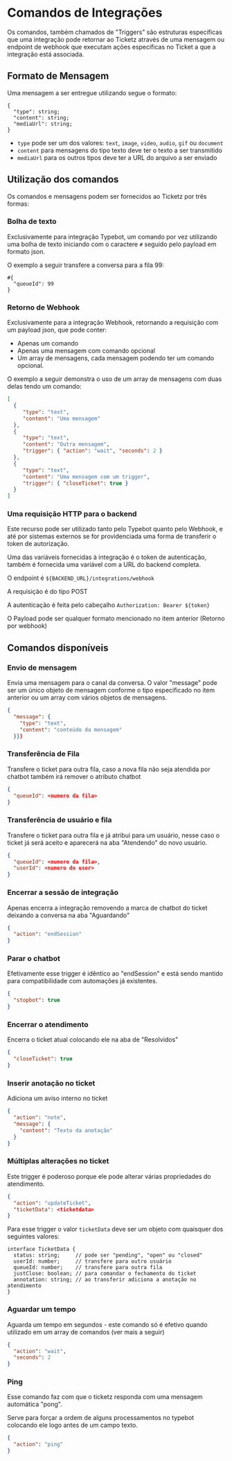 Comandos de Integrações
=======================

Os comandos, também chamados de "Triggers" são estruturas específicas que
uma integração pode retornar ao Ticketz através de uma mensagem ou endpoint
de webhook que executam ações específicas no Ticket a que a integração está
associada.

Formato de Mensagem
-------------------

Uma mensagem a ser entregue utilizando segue o formato:

```
{
  "type": string;
  "content": string;
  "mediaUrl": string;
}
```

* `type` pode ser um dos valores: `text`, `image`, `video`, `audio`,
  `gif` ou `document`
* `content` para mensagens do tipo texto deve ter o texto a ser transmitido
* `mediaUrl` para os outros tipos deve ter a URL do arquivo a ser enviado

Utilização dos comandos
-----------------------

Os comandos e mensagens podem ser fornecidos ao Ticketz por três formas:

### Bolha de texto

Exclusivamente para integração Typebot, um comando por vez utilizando
uma bolha de texto iniciando com o caractere `#` seguido pelo payload
em formato json.

O exemplo a seguir transfere a conversa para a fila 99:

```
#{
  "queueId": 99
}
```

### Retorno de Webhook

Exclusivamente para a integração Webhook, retornando a requisição com
um payload json, que pode conter:

* Apenas um comando
* Apenas uma mensagem com comando opcional
* Um array de mensagens, cada mensagem podendo ter um comando opcional.

O exemplo a seguir demonstra o uso de um array de mensagens com
duas delas tendo um comando:

```json
[
  {
     "type": "text",
     "content": "Uma mensagem"
  },
  {
     "type": "text",
     "content": "Outra mensagem",
     "trigger": { "action": "wait", "seconds": 2 }
  },
  {
     "type": "text",
     "content": "Uma mensagem com um trigger",
     "trigger": { "closeTicket": true }
  }
]
```

### Uma requisição HTTP para o backend

Este recurso pode ser utilizado tanto pelo Typebot quanto pelo Webhook,
e até por sistemas externos se for providenciada uma forma de transferir
o token de autorização.

Uma das variáveis fornecidas à integração é o token de autenticação,
também é fornecida uma variável com a URL do backend completa.

O endpoint é ``${BACKEND_URL}/integrations/webhook``

A requisição é do tipo POST

A autenticação é feita pelo cabeçalho `Authorization: Bearer ${token}`

O Payload pode ser qualquer formato mencionado no item
anterior (Retorno por webhook)

Comandos disponíveis
--------------------

### Envio de mensagem

Envia uma mensagem para o canal da conversa. O valor "message" pode
ser um único objeto de mensagem conforme o tipo especificado no item
anterior ou um array com vários objetos de mensagens.

```json
{
  "message": {
    "type": "text",
    "content": "conteúdo da mensagem"
  }}}
```

### Transferência de Fila

Transfere o ticket para outra fila, caso a nova fila não seja atendida
por chatbot também irá remover o atributo chatbot

```json
{
  "queueId": <numero da fila>
}
```

### Transferência de usuário e fila

Transfere o ticket para outra fila e já atribui para um usuário, nesse
caso o ticket já será aceito e aparecerá na aba "Atendendo" do novo usuário.

```json
{
  "queueId": <numero da fila>,
  "userId": <numero do user>
}
```

### Encerrar a sessão de integração

Apenas encerra a integração removendo a marca de chatbot do ticket deixando
a conversa na aba "Aguardando"

```json
{
  "action": "endSession"
}
```

### Parar o chatbot

Efetivamente esse trigger é idêntico ao "endSession" e está sendo mantido
para compatibilidade com automações já existentes.

```json
{
  "stopbot": true
}
```

### Encerrar o atendimento

Encerra o ticket atual colocando ele na aba de "Resolvidos"

```json
{
  "closeTicket": true
}
```

### Inserir anotação no ticket

Adiciona um aviso interno no ticket

```json
{
  "action": "note",
  "message": {
    "content": "Texto da anotação"
  }
}
```

### Múltiplas alterações no ticket

Este trigger é poderoso porque ele pode alterar várias propriedades
do atendimento.

```json
{
  "action": "updateTicket",
  "ticketData": <ticketdata>
}
```

Para esse trigger o valor `ticketData` deve ser um objeto com quaisquer dos
seguintes valores:

```
interface TicketData {
  status: string;     // pode ser "pending", "open" ou "closed"
  userId: number;     // transfere para outro usuário
  queueId: number;    // transfere para outra fila
  justClose: boolean; // para comandar o fechamento do ticket 
  annotation: string; // ao transferir adiciona a anotação no atendimento
}
```

### Aguardar um tempo

Aguarda um tempo em segundos - este comando só é efetivo quando
utilizado em um array de comandos (ver mais a seguir)

```json
{
  "action": "wait",
  "seconds": 2
}
```

### Ping

Esse comando faz com que o ticketz responda com uma mensagem
automática "pong".

Serve para forçar a ordem de alguns processamentos no typebot
colocando ele logo antes de um campo texto.

```json
{
  "action": "ping"
}
```
